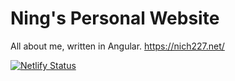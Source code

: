 # Ning's Personal Website
All about me, written in Angular. https://nich227.net/

[![Netlify Status](https://api.netlify.com/api/v1/badges/2b92a62b-c004-414f-a379-136fc894f21b/deploy-status)](https://app.netlify.com/sites/ncm-utd/deploys)
